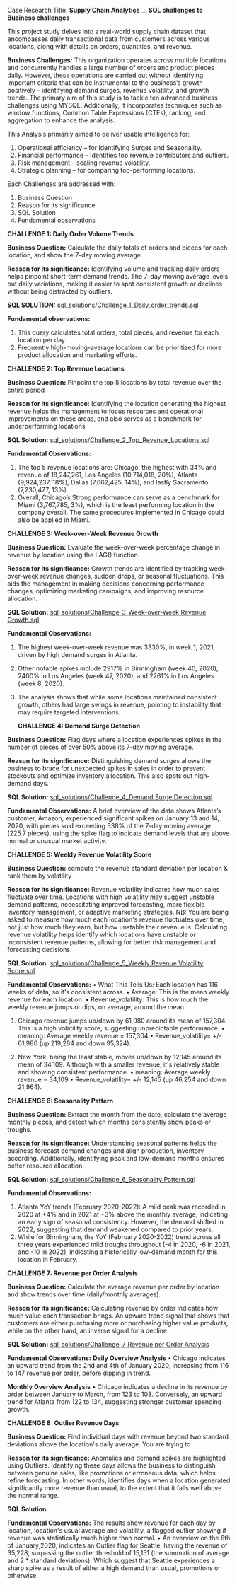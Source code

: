 Case Research Title:  **Supply Chain Analytics __ SQL challenges to Business challenges**

This project study delves into a real-world supply chain dataset that encompasses daily transactional data from customers across various locations, along with details on orders, quantities, and revenue.

**Business Challenges:**
This organization operates across multiple locations and concurrently handles a large number of orders and product pieces daily. However, these operations are carried out without identifying important criteria that can be instrumental to the business’s growth positively – identifying demand surges, revenue volatility, and growth trends. 
The primary aim of this study is to tackle ten advanced business challenges using MYSQL. Additionally, it incorporates techniques such as window functions, Common Table Expressions (CTEs), ranking, and aggregation to enhance the analysis.

This Analysis primarily aimed to deliver usable intelligence for:
1.	Operational efficiency – for Identifying Surges and Seasonality.
2.	Financial performance – Identifies top revenue contributors and outliers.
3.	Risk management – scaling revenue volatility.
4.	Strategic planning – for comparing top-performing locations. 

Each Challenges are addressed with:
1.	Business Question
2.	Reason for its significance
3.	SQL Solution
4.	Fundamental observations

  **CHALLENGE 1: Daily Order Volume Trends**
  
**Business Question:**
Calculate the daily totals of orders and pieces for each location, and show the 7-day moving average.

**Reason for its significance:**
Identifying volume and tracking daily orders helps pinpoint short-term demand trends. The 7-day moving average levels out daily variations, making it easier to spot consistent growth or declines without being distracted by outliers.

**SQL SOLUTION:**
[sql_solutions/Challenge_1_Daily_order_trends.sql](https://github.com/Mickuye/Supply-Chain/blob/c7e774c6806541019609b0f063cbd5663e416785/sql_solutions/challenge_1_daily_order_trends.sql)

**Fundamental observations:**
1.	This query calculates total orders, total pieces, and revenue for each location per day.
2.	Frequently high-moving-average locations can be prioritized for more product allocation and marketing efforts.


   **CHALLENGE 2: Top Revenue Locations**
   
**Business Question:**
Pinpoint the top 5 locations by total revenue over the entire period

**Reason for its significance:**
Identifying the location generating the highest revenue helps the management to focus resources and operational improvements on these areas, and also serves as a benchmark for underperforming locations

**SQL Solution:**
[sql_solutions/Challenge_2_Top_Revenue_Locations.sql](https://github.com/Mickuye/Supply-Chain/blob/8c8c3b6909be029d077a1efa1e57981e7e7f2fde/sql_solutions/Challenge_2_Top_Revenue_Locations)

**Fundamental Observations:**
1.	The top 5 revenue locations are: Chicago, the highest with 34% and revenue of 18,247,261, Los Angeles (10,714,018, 20%), Atlanta (9,924,237, 18%), Dallas (7,662,425, 14%), and lastly Sacramento (7,230,477, 13%)
2.	Overall, Chicago’s Strong performance can serve as a benchmark for Miami (3,767,785, 3%), which is the least performing location in the company overall. The same procedures implemented in Chicago could also be applied in Miami.
   

  **CHALLENGE 3: Week-over-Week Revenue Growth**

**Business Question:**
Evaluate the week-over-week percentage change in revenue by location using the LAG() function.

**Reason for its significance:**
Growth trends are identified by tracking week-over-week revenue changes, sudden drops, or seasonal fluctuations. This aids the management in making decisions concerning performance changes, optimizing marketing campaigns, and improving resource allocation.
 
**SQL Solution:**
[sql_solutions/Challenge_3_Week-over-Week Revenue Growth.sql](https://github.com/Mickuye/Supply-Chain/blob/9b805276b43476e882de7f6b89210dcf8acc81b0/sql_solutions/Challenge_3_Week-over-Week%20Revenue%20Growth)

**Fundamental Observations:**
1.	The highest week-over-week revenue was 3330%, in week 1, 2021, driven by high demand surges in Atlanta.
2.	Other notable spikes include 2917% in Birmingham (week 40, 2020), 2400% in Los Angeles (week 47, 2020), and 2261% in Los Angeles (week 8, 2020).
3.	The analysis shows that while some locations maintained consistent growth, others had large swings in revenue, pointing to instability that may require targeted interventions.
   

    **CHALLENGE 4: Demand Surge Detection**
  	
**Business Question:**
Flag days where a location experiences spikes in the number of pieces of over 50% above its 7-day moving average.

**Reason for its significance:**
Distinguishing demand surges allows the business to brace for unexpected spikes in sales in order to prevent stockouts and optimize inventory allocation. This also spots out high-demand days.

**SQL Solution:**
[sql_solutions/Challenge_4_Demand Surge Detection.sql](https://github.com/Mickuye/Supply-Chain/blob/d20d2c393a71471b2ecc79c3aaa0a998c25de3d2/sql_solutions/Challenge_4_Demand%20Surge%20Detection)

**Fundamental Observations:**
A brief overview of the data shows Atlanta’s customer, Amazon, experienced significant spikes on January 13 and 14, 2020, with pieces sold exceeding 338% of the 7-day moving average (225.7 pieces), using the spike flag to indicate demand levels that are above normal or unusual market activity.


  **CHALLENGE 5: Weekly Revenue Volatility Score**
  
**Business Question:**
compute the revenue standard deviation per location & rank them by volatility

**Reason for its significance:**
Revenue volatility indicates how much sales fluctuate over time. Locations with high volatility may suggest unstable demand patterns, necessitating improved forecasting, more flexible inventory management, or adaptive marketing strategies.
NB: You are being asked to measure how much each location's revenue fluctuates over time, not just how much they earn, but how unstable their revenue is.
Calculating revenue volatility helps identify which locations have unstable or inconsistent revenue patterns, allowing for better risk management and forecasting decisions. 

**SQL Solution:**
[sql_solutions/Challenge_5_Weekly Revenue Volatility Score.sql](https://github.com/Mickuye/Supply-Chain/blob/670c73e5a093a2102d55f1672944cfc8fc67429e/sql_solutions/Challenge_5_Weekly%20Revenue%20Volatility%20Score.sql)

**Fundamental Observations:**
•	What This Tells Us: Each location has 116 weeks of data, so it's consistent across.
•	Average: This is the mean weekly revenue for each location.
•	Revenue_volatility: This is how much the weekly revenue jumps or dips, on average, around the mean.

1.	Chicago revenue jumps up/down by 61,980 around its mean of 157,304. This is a high volatility score, suggesting unpredictable performance.
•	meaning: Average weekly revenue = 157,304
•	Revenue_volatility= +/- 61,980 (up 219,284 and down 95,324).

2.	New York, being the least stable, moves up/down by 12,145 around its mean of 34,109. 
Although with a smaller revenue, it's relatively stable and showing consistent performance.
•	meaning: Average weekly revenue = 34,109
•	Revenue_volatility= +/- 12,145 (up 46,254 and down 21,964).


   **CHALLENGE 6: Seasonality Pattern**

**Business Question:**
Extract the month from the date, calculate the average monthly pieces, and detect which months consistently show peaks or troughs.

**Reason for its significance:**
Understanding seasonal patterns helps the business forecast demand changes and align production, inventory according. Additionally, identifying peak and low-demand months ensures better resource allocation.

**SQL Solution:**
[sql_solutions/Challenge_6_Seasonality Pattern.sql](https://github.com/Mickuye/Supply-Chain/blob/1419fdef2bafb437bfb4f0b76ffdaaa73d3bc1dd/sql_solutions/Challenge_6_Seasonality%20Pattern.sql)

**Fundamental Observations:**
1.	Atlanta YoY trends (February 2020-2022): A mild peak was recorded in 2020 at +4% and in 2021 at +3% above the monthly average, indicating an early sign of seasonal consistency. However, the demand shifted in 2022, suggesting that demand weakened compared to prior years.
2.	While for Birmingham, the YoY (February 2020-2022) trend across all three years experienced mild troughs throughout (-4 in 2020, -6 in 2021, and -10 in 2022), indicating a historically low-demand month for this location in February.


   **CHALLENGE 7: Revenue per Order Analysis**

**Business Question:**
Calculate the average revenue per order by location and show trends over time (daily/monthly averages).

**Reason for its significance:**
Calculating revenue by order indicates how much value each transaction brings. An upward trend signal that shows that customers are either purchasing more or purchasing higher value products, while on the other hand, an inverse signal for a decline.

**SQL Solution:**
[sql_solutions/Challenge_7_Revenue per Order Analysis](https://github.com/Mickuye/Supply-Chain/blob/c350cf3436acc4e40edd485eca1873393cdba1e4/sql_solutions/Challenge_7_Revenue%20per%20Order%20Analysis.sql)

**Fundamental Observations:**
	**Daily Overview Analysis**
•	Chicago indicates an upward trend from the 2nd and 4th of January 2020, increasing from 116 to 147 revenue per order, before dipping in trend. 

**Monthly Overview Analysis**
•	Chicago indicates a decline in its revenue by order between January to March, from 123 to 108. Conversely, an upward trend for Atlanta from 122 to 134, suggesting stronger customer spending growth.

  **CHALLENGE 8: Outlier Revenue Days**

**Business Question:** 
Find individual days with revenue beyond two standard deviations above the location's daily average. You are trying to 

**Reason for its significance:** 
Anomalies and demand spikes are highlighted using Outliers. Identifying these days allows the business to distinguish between genuine sales, like promotions or erroneous data, which helps refine forecasting.  In other words, identifies days when a location generated significantly more revenue than usual, to the extent that it falls well above the normal range.

**SQL Solution:**


**Fundamental Observations:**
The results show revenue for each day by location, location's usual average and volatility, a flagged outlier showing if revenue was statistically much higher than normal.
•	An overview on the 6th of January,2020, indicates an Outlier flag for Seattle, having the revenue of 35,228, surpassing the outlier threshold of 15,151 (the summation of average and 2 * standard deviations). Which suggest that Seattle experiences a sharp spike as a result of either a high demand than usual, promotions or otherwise.
